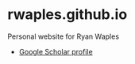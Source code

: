 # rwaples.github.io
Personal website for Ryan Waples

* [Google Scholar profile](https://scholar.google.com/citations?user=JHBKiDgAAAAJ)
